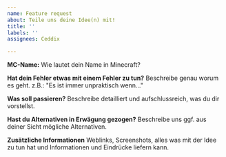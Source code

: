 ```yaml
---
name: Feature request
about: Teile uns deine Idee(n) mit!
title: ''
labels: ''
assignees: Ceddix

---
```


**MC-Name:** Wie lautet dein Name in Minecraft?

**Hat dein Fehler etwas mit einem Fehler zu tun?**
Beschreibe genau worum es geht. z.B.: "Es ist immer unpraktisch wenn..."

**Was soll passieren?**
Beschreibe detailliert und aufschlussreich, was du dir vorstellst.

**Hast du Alternativen in Erwägung gezogen?**
Beschreibe uns ggf. aus deiner Sicht mögliche Alternativen.

**Zusätzliche Informationen**
Weblinks, Screenshots, alles was mit der Idee zu tun hat und Informationen und Eindrücke liefern kann.

